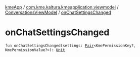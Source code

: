 [kmeApp](../../index.md) / [com.kme.kaltura.kmeapplication.viewmodel](../index.md) / [ConversationsViewModel](index.md) / [onChatSettingsChanged](./on-chat-settings-changed.md)

# onChatSettingsChanged

`fun onChatSettingsChanged(settings: `[`Pair`](https://kotlinlang.org/api/latest/jvm/stdlib/kotlin/-pair/index.html)`<KmePermissionKey?, KmePermissionValue?>): `[`Unit`](https://kotlinlang.org/api/latest/jvm/stdlib/kotlin/-unit/index.html)